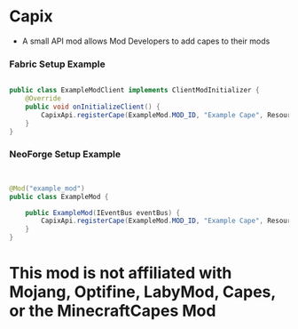 # Capix
- A small API mod allows Mod Developers to add capes to their mods

### Fabric Setup Example



```java

public class ExampleModClient implements ClientModInitializer {
    @Override
    public void onInitializeClient() {
        CapixApi.registerCape(ExampleMod.MOD_ID, "Example Cape", ResourceLocation.fromNamespaceAndPath("textures/example_cape.png"), "https://raw.githubusercontent.com/ExampleTeam/Example/master/namelist.txt");
    }
}
```

### NeoForge Setup Example
```java


@Mod("example_mod")
public class ExampleMod {

    public ExampleMod(IEventBus eventBus) {
        CapixApi.registerCape(ExampleMod.MOD_ID, "Example Cape", ResourceLocation.fromNamespaceAndPath("textures/example_cape.png"), "https://raw.githubusercontent.com/ExampleTeam/Example/master/namelist.txt");
    }
}
```

# This mod is not affiliated with Mojang, Optifine, LabyMod, Capes, or the MinecraftCapes Mod